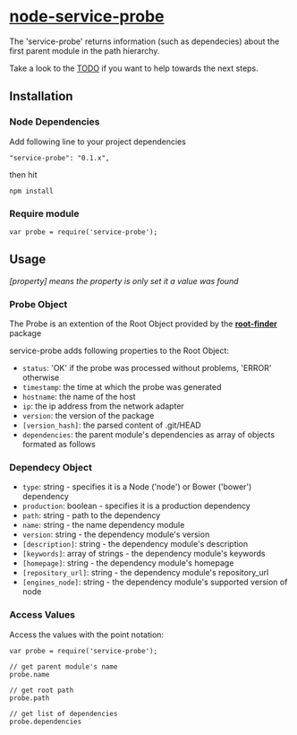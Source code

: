# [node-service-probe](https://github.com/luscus/node-service-probe)

The 'service-probe' returns information (such as dependecies) about the first parent module in the path hierarchy.


Take a look to the [TODO](https://github.com/luscus/node-service-probe/blob/master/TODO.md) if you want to help towards the next steps.



## Installation

### Node Dependencies

Add following line to your project dependencies

    "service-probe": "0.1.x",

then hit

    npm install

### Require module

    var probe = require('service-probe');


## Usage

*[property] means the property is only set it a value was found*

### Probe Object

The Probe is an extention of the Root Object provided by the **[root-finder](https://github.com/luscus/node-root-finder)** package


service-probe adds following properties to the Root Object:

* `status`: 'OK' if the probe was processed without problems, 'ERROR' otherwise
* `timestamp`: the time at which the probe was generated
* `hostname`: the name of the host
* `ip`: the ip address from the network adapter
* `version`: the version of the package
* `[version_hash]`: the parsed content of .git/HEAD
* `dependencies`: the parent module's dependencies as array of objects formated as follows

### Dependecy Object

* `type`: string - specifies it is a Node ('node') or Bower ('bower') dependency
* `production`: boolean - specifies it is a production dependency
* `path`: string - path to the dependency
* `name`: string - the name dependency module
* `version`: string - the dependency module's version
* `[description]`: string - the dependency module's description
* `[keywords]`: array of strings - the dependency module's keywords
* `[homepage]`: string - the dependency module's homepage
* `[repository_url]`: string - the dependency module's repository_url
* `[engines_node]`: string - the dependency module's supported version of node


### Access Values

Access the values with the point notation:

    var probe = require('service-probe');

    // get parent module's name
    probe.name

    // get root path
    probe.path

    // get list of dependencies
    probe.dependencies
